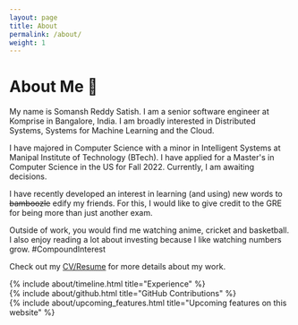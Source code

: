 ```yaml
---
layout: page
title: About
permalink: /about/
weight: 1
---
```


# **About Me :wave:**

My name is Somansh Reddy Satish. I am a senior software engineer at Komprise in Bangalore, India. I am broadly interested in Distributed Systems, Systems for Machine Learning and the Cloud.

I have majored in Computer Science with a minor in Intelligent Systems at Manipal Institute of Technology (BTech). I have applied for a Master's in Computer Science in the US for Fall 2022. Currently, I am awaiting decisions.

I have recently developed an interest in learning (and using) new words to <strike>bamboozle</strike> edify my friends. For this, I would like to give credit to the GRE for being more than just another exam.

Outside of work, you would find me watching anime, cricket and basketball. I also enjoy reading a lot about investing because I like watching numbers grow. #CompoundInterest

Check out my <a href="https://drive.google.com/file/d/1ReNcJ3OBSsS92TOQSbum2PXcYuULdD63/view?usp=sharing">CV/Resume</a> for more details about my work.

<div class="row" id="experience">
{% include about/timeline.html title="Experience" %}
</div>

<div class="row" id="github-contributions">
{% include about/github.html title="GitHub Contributions" %}
</div>

<div class="row" id="upcoming-features-on-this-website">
{% include about/upcoming_features.html title="Upcoming features on this website" %}
</div>
